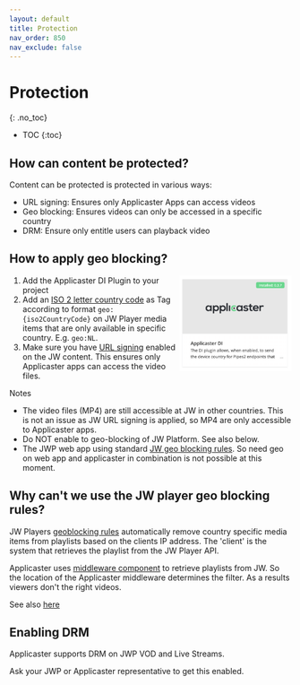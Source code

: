 ```yaml
---
layout: default
title: Protection
nav_order: 850
nav_exclude: false
---
```

# Protection
{: .no_toc}

- TOC
{:toc}

## How can content be protected?
Content can be protected is protected in various ways: 
- URL signing: Ensures only Applicaster Apps can access videos
- Geo blocking: Ensures videos can only be accessed in a specific country
- DRM: Ensure only entitle users can playback video


## How to apply geo blocking?
<img align="right" src="./img/applicaster-di-plugin.png" width="200">

1. Add the Applicaster DI Plugin to your project
1. Add an [ISO 2 letter country code]() as Tag according to format `geo:{iso2CountryCode}` on JW Player media items that are only available in specific country. E.g. `geo:NL`.
1. Make sure you have [URL signing](https://docs.jwplayer.com/platform/docs/how-to-enable-url-token-signing#url-signing-options) enabled on the JW content. This ensures only Applicaster apps can access the video files. 

Notes
- The video files (MP4) are still accessible at JW in other countries. This is not an issue as  JW URL signing is applied, so MP4 are only accessible to Applicaster apps.
- Do NOT enable to geo-blocking of JW Platform. See also below. 
- The JWP web app using standard [JW geo blocking rules](https://docs.jwplayer.com/platform/docs/protection-set-geoblocking-rules-for-videos). So need geo on web app and applicaster in combination is not possible at this moment. 

## Why can't we use the JW player geo blocking rules?
JW Players [geoblocking rules](https://docs.jwplayer.com/platform/docs/protection-set-geoblocking-rules-for-videos) automatically remove country specific media items from playlists based on the clients IP address. The 'client' is the system that retrieves the playlist from the JW Player API. 

Applicaster uses [middleware component](https://jwplayer.github.io/applicaster-docs/concepts/content-delivery.html) to retrieve playlists from JW.  So the location of the Applicaster middleware determines the filter. As a results viewers don't the right videos. 

See also [here](https://docs.applicaster.com/integrations/jw-endpoints/#appendix-2---geo-blocking)

## Enabling DRM
Applicaster supports DRM on JWP VOD and Live Streams.

Ask your JWP or Applicaster representative to get this enabled. 
